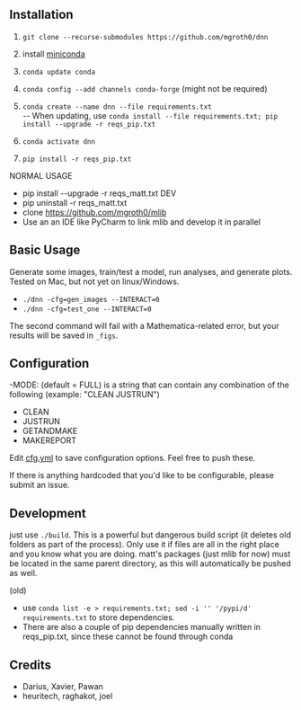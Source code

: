 Installation
-

1. `git clone --recurse-submodules https://github.com/mgroth0/dnn`

2. install [miniconda](https://docs.conda.io/en/latest/miniconda.html)

3. `conda update conda`


4. `conda config --add channels conda-forge` (might not be required)

5. `conda create --name dnn --file requirements.txt`  
-- When updating, use `conda install --file requirements.txt; pip install --upgrade -r reqs_pip.txt`

6. `conda activate dnn`
7. `pip install -r reqs_pip.txt`

NORMAL USAGE
- pip install --upgrade -r reqs_matt.txt
DEV
- pip uninstall -r reqs_matt.txt
- clone https://github.com/mgroth0/mlib
- Use an an IDE like PyCharm to link mlib and develop it in parallel

Basic Usage
-

Generate some images, train/test a model, run analyses, and generate plots. Tested on Mac, but not yet on linux/Windows.

- `./dnn -cfg=gen_images --INTERACT=0`
- `./dnn -cfg=test_one --INTERACT=0`

The second command will fail with a Mathematica-related error, but your results will be saved in `_figs`.

Configuration
-

-MODE: (default = FULL) is a string that can contain any combination of the following (example: "CLEAN JUSTRUN")
- CLEAN
- JUSTRUN
- GETANDMAKE
- MAKEREPORT

Edit [cfg.yml]() to save configuration options. Feel free to push these.

If there is anything hardcoded that you'd like to be configurable, please submit an issue.

Development
- 

just use `./build`. This is a powerful but dangerous build script (it deletes old folders as part of the process). Only use it if files are all in the right place and you know what you are doing.
matt's packages (just mlib for now) must be located in the same parent directory, as this will automatically be pushed as well.

(old)
- use `conda list -e > requirements.txt; sed -i '' '/pypi/d' requirements.txt` to store dependencies.
- There are also a couple of pip dependencies manually written in reqs_pip.txt, since these cannot be found through conda

Credits
-

- Darius, Xavier, Pawan
- heuritech, raghakot, joel

